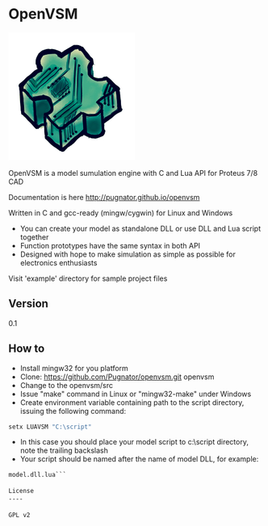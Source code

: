 OpenVSM
=========

![Openvsm logo by 4eRt0vKa](logo.png)

OpenVSM is a model sumulation engine with C and Lua API for Proteus 7/8 CAD

Documentation is here http://pugnator.github.io/openvsm

Written in C and gcc-ready (mingw/cygwin) for Linux and Windows

  - You can create your model as standalone DLL or use DLL and Lua script together
  - Function prototypes have the same syntax in both API
  - Designed with hope to make simulation as simple as possible for electronics enthusiasts


Visit 'example' directory for sample project files

Version
----
0.1

How to
--------------

  - Install mingw32 for you platform
  - Clone: https://github.com/Pugnator/openvsm.git openvsm
  - Change to the openvsm/src
  - Issue "make" command in Linux or "mingw32-make" under Windows
  - Create environment variable containing path to the script directory,
issuing the following command:

```bat
setx LUAVSM "C:\script"
```
  - In this case you should place your model script to c:\script directory, 
  note the trailing backslash
  - Your script should be named after the name of model DLL, for example:

```model.dll
model.dll.lua```

License
----

GPL v2
